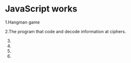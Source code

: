 # JavaScript works
1.Hangman game

2.The program that code and decode information at ciphers.

3.

4.

5.

6.


